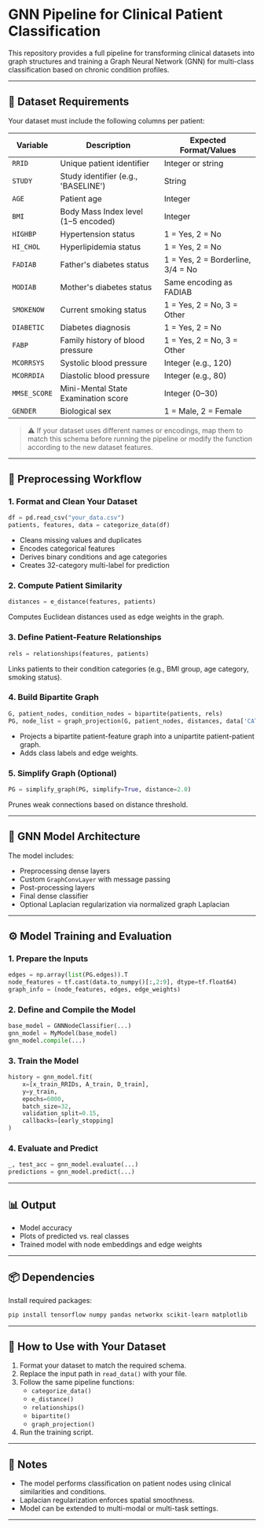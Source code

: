 # GNN Pipeline for Clinical Patient Classification

This repository provides a full pipeline for transforming clinical datasets into graph structures and training a Graph Neural Network (GNN) for multi-class classification based on chronic condition profiles.

---

## 📁 Dataset Requirements

Your dataset must include the following columns per patient:

| Variable         | Description                                                  | Expected Format/Values          |
|------------------|--------------------------------------------------------------|----------------------------------|
| `RRID`           | Unique patient identifier                                    | Integer or string                |
| `STUDY`          | Study identifier (e.g., 'BASELINE')                          | String                           |
| `AGE`            | Patient age                                                  | Integer                          |
| `BMI`            | Body Mass Index level (1–5 encoded)                          | Integer                          |
| `HIGHBP`         | Hypertension status                                          | 1 = Yes, 2 = No                  |
| `HI_CHOL`        | Hyperlipidemia status                                        | 1 = Yes, 2 = No                  |
| `FADIAB`         | Father's diabetes status                                     | 1 = Yes, 2 = Borderline, 3/4 = No |
| `MODIAB`         | Mother's diabetes status                                     | Same encoding as FADIAB         |
| `SMOKENOW`       | Current smoking status                                       | 1 = Yes, 2 = No, 3 = Other       |
| `DIABETIC`       | Diabetes diagnosis                                           | 1 = Yes, 2 = No                  |
| `FABP`           | Family history of blood pressure                             | 1 = Yes, 2 = No, 3 = Other       |
| `MCORRSYS`       | Systolic blood pressure                                      | Integer (e.g., 120)              |
| `MCORRDIA`       | Diastolic blood pressure                                     | Integer (e.g., 80)               |
| `MMSE_SCORE`     | Mini-Mental State Examination score                          | Integer (0–30)                   |
| `GENDER`         | Biological sex                                               | 1 = Male, 2 = Female             |

> ⚠️ If your dataset uses different names or encodings, map them to match this schema before running the pipeline or modify the function according to the new dataset features.

---

## 🔄 Preprocessing Workflow

### 1. Format and Clean Your Dataset

```python
df = pd.read_csv("your_data.csv")
patients, features, data = categorize_data(df)
```

- Cleans missing values and duplicates
- Encodes categorical features
- Derives binary conditions and age categories
- Creates 32-category multi-label for prediction

### 2. Compute Patient Similarity

```python
distances = e_distance(features, patients)
```

Computes Euclidean distances used as edge weights in the graph.

### 3. Define Patient-Feature Relationships

```python
rels = relationships(features, patients)
```

Links patients to their condition categories (e.g., BMI group, age category, smoking status).

### 4. Build Bipartite Graph

```python
G, patient_nodes, condition_nodes = bipartite(patients, rels)
PG, node_list = graph_projection(G, patient_nodes, distances, data['CATEGORY'].tolist())
```

- Projects a bipartite patient-feature graph into a unipartite patient-patient graph.
- Adds class labels and edge weights.

### 5. Simplify Graph (Optional)

```python
PG = simplify_graph(PG, simplify=True, distance=2.0)
```

Prunes weak connections based on distance threshold.

---

## 🧠 GNN Model Architecture

The model includes:

- Preprocessing dense layers
- Custom `GraphConvLayer` with message passing
- Post-processing layers
- Final dense classifier
- Optional Laplacian regularization via normalized graph Laplacian

---

## ⚙️ Model Training and Evaluation

### 1. Prepare the Inputs

```python
edges = np.array(list(PG.edges)).T
node_features = tf.cast(data.to_numpy()[:,2:9], dtype=tf.float64)
graph_info = (node_features, edges, edge_weights)
```

### 2. Define and Compile the Model

```python
base_model = GNNNodeClassifier(...)
gnn_model = MyModel(base_model)
gnn_model.compile(...)
```

### 3. Train the Model

```python
history = gnn_model.fit(
    x=[x_train_RRIDs, A_train, D_train],
    y=y_train,
    epochs=6000,
    batch_size=32,
    validation_split=0.15,
    callbacks=[early_stopping]
)
```

### 4. Evaluate and Predict

```python
_, test_acc = gnn_model.evaluate(...)
predictions = gnn_model.predict(...)
```

---

## 📊 Output

- Model accuracy
- Plots of predicted vs. real classes
- Trained model with node embeddings and edge weights

---

## 📦 Dependencies

Install required packages:

```bash
pip install tensorflow numpy pandas networkx scikit-learn matplotlib
```

---

## 🔁 How to Use with Your Dataset

1. Format your dataset to match the required schema.
2. Replace the input path in `read_data()` with your file.
3. Follow the same pipeline functions:
   - `categorize_data()`
   - `e_distance()`
   - `relationships()`
   - `bipartite()`
   - `graph_projection()`
4. Run the training script.

---

## 🧩 Notes

- The model performs classification on patient nodes using clinical similarities and conditions.
- Laplacian regularization enforces spatial smoothness.
- Model can be extended to multi-modal or multi-task settings.

---

